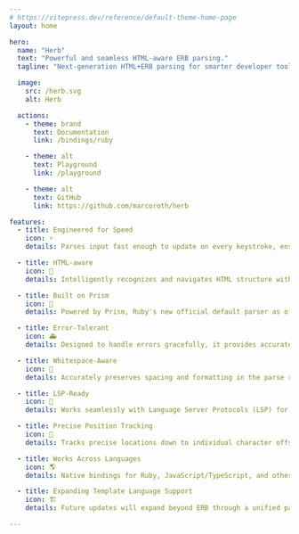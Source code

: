 ```yaml
---
# https://vitepress.dev/reference/default-theme-home-page
layout: home

hero:
  name: "Herb"
  text: "Powerful and seamless HTML-aware ERB parsing."
  tagline: "Next-generation HTML+ERB parsing for smarter developer tooling and more."

  image:
    src: /herb.svg
    alt: Herb

  actions:
    - theme: brand
      text: Documentation
      link: /bindings/ruby

    - theme: alt
      text: Playground
      link: /playground

    - theme: alt
      text: GitHub
      link: https://github.com/marcoroth/herb

features:
  - title: Engineered for Speed
    icon: ⚡
    details: Parses input fast enough to update on every keystroke, ensuring real-time responsiveness in text editors and other tools.

  - title: HTML-aware
    icon: 🧩
    details: Intelligently recognizes and navigates HTML structure within ERB templates, ensuring precise parsing across interleaved markup and Ruby code.

  - title: Built on Prism
    icon: 💎
    details: Powered by Prism, Ruby's new official default parser as of Ruby 3.4. Prism is designed to be error-tolerant and is adopted by major Ruby runtimes including CRuby, JRuby, TruffleRuby.

  - title: Error-Tolerant
    icon: 🚑
    details: Designed to handle errors gracefully, it provides accurate results even when encountering syntax errors.

  - title: Whitespace-Aware
    icon: 📏
    details: Accurately preserves spacing and formatting in the parse result.

  - title: LSP-Ready
    icon: 🔌
    details: Works seamlessly with Language Server Protocols (LSP) for a better experience in modern editors.

  - title: Precise Position Tracking
    icon: 🎯
    details: Tracks precise locations down to individual character offsets for every node and token, enabling precise debugging, annotations, and diagnostics.

  - title: Works Across Languages
    icon: 🌎
    details: Native bindings for Ruby, JavaScript/TypeScript, and other high-level programming languages.

  - title: Expanding Template Language Support
    icon: 🏗️
    details: Future updates will expand beyond ERB through a unified parser and AST architecture that maintains consistent APIs across different templating languages.

---
```

